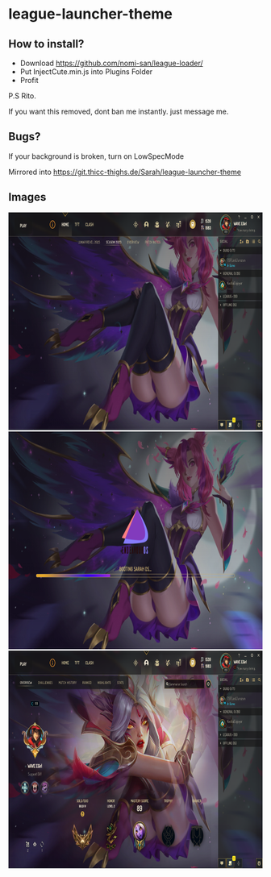 # league-launcher-theme

## How to install?

-  Download https://github.com/nomi-san/league-loader/
-  Put InjectCute.min.js into Plugins Folder
-  Profit

P.S Rito.

If you want this removed, dont ban me instantly. just message me.

## Bugs?

If your background is broken, turn on LowSpecMode

Mirrored into
https://git.thicc-thighs.de/Sarah/league-launcher-theme

## Images

<center>
<div align="center">
<img src="Img/fhxGZN8.png" width="768" height="432"/> 
<img src="Img/O7550hH.png" width="768" height="432"/>
<img src="Img/PDHdfhl.png" width="768" height="432"/>
</div>
</center>
